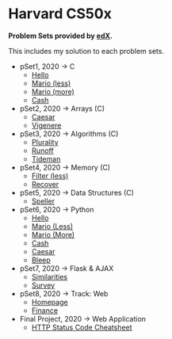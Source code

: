 # Harvard CS50x

**Problem Sets provided by [edX](https://www.edx.org/course/cs50s-introduction-to-computer-science).**

This includes my solution to each problem sets.

- pSet1, 2020 → C
    - [Hello](./pSet1/hello/)
    - [Mario (less)](./pSet1/mario/less/)
    - [Mario (more)](./pSet1/mario/more/)
    - [Cash](./pSet1/cash/)
- pSet2, 2020 → Arrays (C)
    - [Caesar](./pSet2/caesar/)
    - [Vigenere](./pSet2/vigenere/)
- pSet3, 2020 → Algorithms (C)
    - [Plurality](./pSet3/plurality/)
    - [Runoff](./pSet3/runoff/)
    - [Tideman](./pSet3/tideman/)
- pSet4, 2020 → Memory (C)
    - [Filter (less)](./pSet4/filter/less/)
    - [Recover](./pSet4/recover/)
- pSet5, 2020 → Data Structures (C)
    - [Speller](./pSet5/speller/)
- pSet6, 2020 → Python
    - [Hello](./pSet6/hello/)
    - [Mario (Less)](./pSet6/mario/less/)
    - [Mario (More)](./pSet6/mario/more/)
    - [Cash](./pSet6/cash/)
    - [Caesar](./pSet6/caesar/)
    - [Bleep](./pSet6/bleep/)
- pSet7, 2020 → Flask & AJAX
    - [Similarities](./pSet7/similarities/)
    - [Survey](./pSet7/survey/)
- pSet8, 2020 → Track: Web
    - [Homepage](./pSet8/homepage/)
    - [Finance](./pSet8/finance/)
- Final Project, 2020 → Web Application
    - [HTTP Status Code Cheatsheet](./final-project/)
